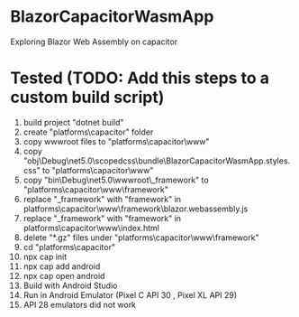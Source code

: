 # BlazorCapacitorWasmApp
Exploring Blazor Web Assembly on capacitor

# Tested (TODO: Add this steps to a custom build script)
1. build project "dotnet build"
2. create "platforms\capacitor" folder
3. copy wwwroot files to "platforms\capacitor\www"
4. copy "obj\Debug\net5.0\scopedcss\bundle\BlazorCapacitorWasmApp.styles.css" to "platforms\capacitor\www"
5.  copy "bin\Debug\net5.0\wwwroot\\_framework" to "platforms\capacitor\www\framework"
6.  replace "_framework" with "framework" in platforms\capacitor\www\framework\blazor.webassembly.js
7.  replace "_framework" with "framework" in platforms\capacitor\www\index.html
8.  delete "*.gz" files under "platforms\capacitor\www\framework"
9.  cd "platforms\capacitor"
10. npx cap init
11. npx cap add android
12. npx cap open android
13. Build with Android Studio
14. Run in Android Emulator (Pixel C API 30 , Pixel XL API 29)
15. API 28 emulators did not work

